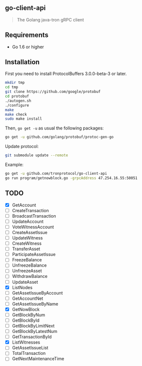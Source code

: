 ## go-client-api

> The Golang java-tron gRPC client

## Requirements

- Go 1.6 or higher

## Installation

First you need to install ProtocolBuffers 3.0.0-beta-3 or later.

```sh
mkdir tmp
cd tmp
git clone https://github.com/google/protobuf
cd protobuf
./autogen.sh
./configure
make
make check
sudo make install
```

Then, `go get -u` as usual the following packages:

```sh
go get -u github.com/golang/protobuf/protoc-gen-go
```

Update protocol:

```sh
git submodule update --remote
```

Example:

```sh
go get -u github.com/tronprotocol/go-client-api
go run program/getnowblock.go -grpcAddress 47.254.16.55:50051
```

## TODO

- [x] GetAccount
- [ ] CreateTransaction
- [ ] BroadcastTransaction
- [ ] UpdateAccount
- [ ] VoteWitnessAccount
- [ ] CreateAssetIssue
- [ ] UpdateWitness
- [ ] CreateWitness
- [ ] TransferAsset
- [ ] ParticipateAssetIssue
- [ ] FreezeBalance
- [ ] UnfreezeBalance
- [ ] UnfreezeAsset
- [ ] WithdrawBalance
- [ ] UpdateAsset
- [x] ListNodes
- [ ] GetAssetIssueByAccount
- [ ] GetAccountNet
- [ ] GetAssetIssueByName
- [x] GetNowBlock
- [ ] GetBlockByNum
- [ ] GetBlockById
- [ ] GetBlockByLimitNext
- [ ] GetBlockByLatestNum
- [ ] GetTransactionById
- [x] ListWitnesses
- [ ] GetAssetIssueList
- [ ] TotalTransaction
- [ ] GetNextMaintenanceTime
